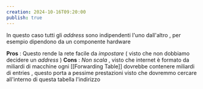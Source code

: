 ```yaml
---
creation: 2024-10-16T09:20:00
publish: true
---
```

In questo caso tutti gli *address* sono indipendenti l'uno dall'altro , per esempio dipendono da un componente hardware 

**Pros** : 
	Questo rende la rete facile da *impostare* ( visto che non dobbiamo decidere un *address* ) 
**Cons** : 
	*Non scala* , visto che internet è formato da miliardi di macchine ogni [[Forwarding Table]] dovrebbe contenere miliardi di entries , questo porta a pessime prestazioni visto che dovremmo cercare all'interno di questa tabella l'indirizzo 

